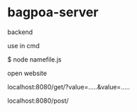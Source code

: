 # bagpoa-server
backend

use in cmd

$ node namefile.js 

open website 

localhost:8080/get/?value=.....&value=.....


localhost:8080/post/
